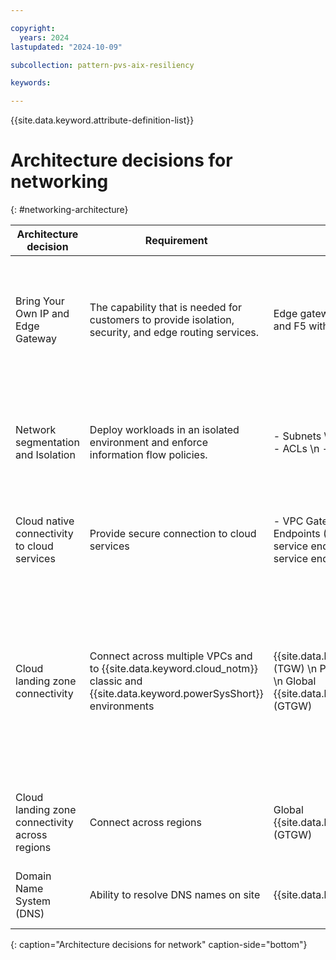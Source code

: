 ```yaml
---

copyright:
  years: 2024
lastupdated: "2024-10-09"

subcollection: pattern-pvs-aix-resiliency

keywords:

---
```


{{site.data.keyword.attribute-definition-list}}

# Architecture decisions for networking
{: #networking-architecture}

| Architecture decision |Requirement | Alternatives | Decision | Rationale |
|-----|-----|-----|-----|------|
| Bring Your Own IP and Edge Gateway | The capability that is needed for customers to provide isolation, security, and edge routing services. | Edge gateways: Palo Alto, Fortinet, and F5 with the client choice. | Gateway: Client choice \n {{site.data.keyword.vpc_short}} facilitates Bring Your Own IP | Edge gateway is a client choice based on the requirements \n \n The client can [bring their own subnet](/docs/vpc?topic=vpc-configuring-address-prefixes) IP address range to an {{site.data.keyword.vpc_full}} \n \n Generic Routing Encapsulation (GRE) Tunnel connecting the {{site.data.keyword.powerSysShort}} to VPC for routes to be advertised across on-premises environment |
| Network segmentation and Isolation | Deploy workloads in an isolated environment and enforce information flow policies. | - Subnets \n - Security groups \n - ACLs \n - Workspaces | VPCs and subnets \n \n Separate {{site.data.keyword.powerSysShort}} LPARs | Native VPC isolation by using separate VPCs and subnets environments for separation of the workload \n \n {{site.data.keyword.powerSysShort}} isolation \n \n Security group with inbound rule, address prefix, and subnet for Secure Automated Backup with Compass. |
| Cloud native connectivity to cloud services | Provide secure connection to cloud services | - VPC Gateway and Virtual Private Endpoints (VPE) \n - Private cloud service endpoints \n - Public cloud service endpoints | VPC Gateway and Virtual Private Endpoints (VPE) | VPC Gateway and Virtual Private Endpoints enable connectivity to {{site.data.keyword.cloud_notm}} services by using private IP addresses allocated from a VPC subnet.|
| Cloud landing zone connectivity | Connect across multiple VPCs and to {{site.data.keyword.cloud_notm}} classic and {{site.data.keyword.powerSysShort}} environments | {{site.data.keyword.tg_short}} (TGW) \n Power Edge Router (PER) \n Global {{site.data.keyword.tg_short}} (GTGW) | {{site.data.keyword.tg_short}} \n \n Power Edge Router (PER) | {{site.data.keyword.tg_short}}s (TGW) are used for interconnectivity between {{site.data.keyword.powerSysShort}} and VPCs. {{site.data.keyword.tg_short}}s have built in redundancy. TGWs are regional and are deployed two per Multi-Zone Region (MZR) within the same region. \n \n Power Edge Routers (PER) are also deployed as two per region. PER is used for interconnectivity between {{site.data.keyword.powerSysShort}} and the TGW. For more information, see [Getting started with PER](/docs/power-iaas?topic=power-iaas-per).|
| Cloud landing zone connectivity across regions | Connect across regions | Global {{site.data.keyword.tg_short}} (GTGW) | Global {{site.data.keyword.tg_short}} (GTGW) | Interconnects classic, VPCs, and {{site.data.keyword.powerSysShort}} resources across regions. \n \n Connect to environments in other regions for resiliency data replication purposes.|
| Domain Name System (DNS) | Ability to resolve DNS names on site | {{site.data.keyword.dns_full_notm}} | {{site.data.keyword.IBM_notm}} continues to forward or relay the DNS to client DNS Servers onsite | This is the default option in the absence of a specific customer requirement to manage DNS \n \n Name resolution for the backup server connections is required. |
{: caption="Architecture decisions for network" caption-side="bottom"}
